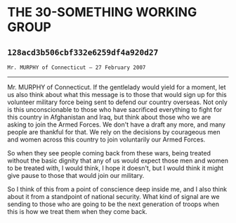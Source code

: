 # THE 30-SOMETHING WORKING GROUP
## `128acd3b506cbf332e6259df4a920d27`
`Mr. MURPHY of Connecticut — 27 February 2007`

---


Mr. MURPHY of Connecticut. If the gentlelady would yield for a 
moment, let us also think about what this message is to those that 
would sign up for this volunteer military force being sent to defend 
our country overseas. Not only is this unconscionable to those who have 
sacrificed everything to fight for this country in Afghanistan and 
Iraq, but think about those who we are asking to join the Armed Forces. 
We don't have a draft any more, and many people are thankful for that. 
We rely on the decisions by courageous men and women across this 
country to join voluntarily our Armed Forces.

So when they see people coming back from these wars, being treated 
without the basic dignity that any of us would expect those men and 
women to be treated with, I would think, I hope it doesn't, but I would 
think it might give pause to those that would join our military.

So I think of this from a point of conscience deep inside me, and I 
also think about it from a standpoint of national security. What kind 
of signal are we sending to those who are going to be the next 
generation of troops when this is how we treat them when they come 
back.